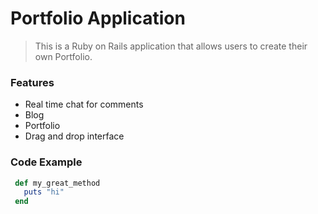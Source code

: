 # Portfolio Application

> This is a Ruby on Rails application that allows users to create their own Portfolio.

### Features

- Real time chat for comments
- Blog
- Portfolio
- Drag and drop interface

### Code Example

```ruby
 def my_great_method
   puts "hi"
 end
```
